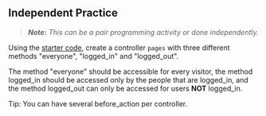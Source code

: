 ## Independent Practice

> ***Note:*** _This can be a pair programming activity or done independently._

Using the [starter code](starter-code), create a controller `pages` with three different methods "everyone", "logged_in" and "logged_out".

The method "everyone" should be accessible for every visitor, the method logged_in should be accessed only by the people that are logged_in, and the method logged_out can only be accessed for users **NOT** logged_in.

Tip: You can have several before_action per controller.